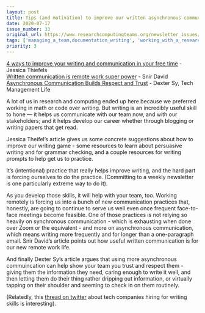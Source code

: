 ```yaml
---
layout: post
title: Tips (and motivation) to improve our written asynchronous communication
date: 2020-07-17
issue_number: 33
original_url: https://www.researchcomputingteams.org/newsletter_issues/0033
tags: ['managing_a_team,documentation_writing', 'working_with_a_research_community,communications_tools']
priority: 3
---
```


<!-- markdownlint-disable MD033 -->
<!-- markdownlint-disable MD041 -->
<!-- markdownlint-disable MD049 -->

[4 ways to improve your writing and communication in your free time](https://www.fastcompany.com/90525565/4-ways-to-improve-your-writing-and-communication-in-your-free-time) -  Jessica Thiefels<br/>
[Written communication is remote work super power](https://snir.dev/blog/remote-async-communication/) - Snir David<br/>
[Asynchronous Communication Builds Respect and Trust](https://techmanagement.life/2020/06/22/asynchronous-communication-builds-respect-and-trust/) - Dexter Sy, Tech Management Life

A lot of us in research and computing ended up here because we preferred working in math or code over writing.  But writing is an incredibly useful skill to hone — it helps us communicate with our team now, and with our stakeholders; and it helps develop our career whether through blogging or writing papers that get read.

Jessica Theifel’s article gives us some concrete suggestions about how to improve our writing game - some resources to learn about persuasive writing and for grammar checking, and a couple resources for writing prompts to help get us to practice.

It’s (intentional) practice that really helps improve writing, and the hard part is forcing ourselves to do the practice.  (Committing to a weekly newsletter is one particularly extreme way to do it).

As you develop those skills, it will help with your team, too.  Working remotely is forcing us into a bunch of new communication practices that, honestly, are going to continue to serve us well even once frequent face-to-face meetings become feasible.  One of those practices is not relying so heavily on synchronous communication - which is exhausting when done over Zoom or the equivalent - and more on asynchronous communication, which means writing more frequently and for longer than a one-paragraph email.  Snir David’s article points out how useful written communication is for our new remote work life.

And finally Dexter Sy’s article argues that using more asynchronous commuincation can help show your team you trust and respect them - giving them the information they need, caring enough to write it well, and then letting them do their thing rather dripping out information, or virtually tapping on their shoulder and seeming to check in on them routinely.

(Relatedly, this [thread on twitter](https://mobile.twitter.com/lethain/status/1278365324732030976) about tech companies hiring for writing skills is interesting).
